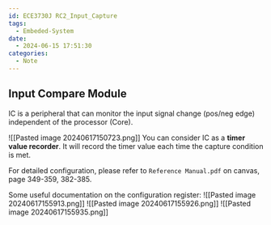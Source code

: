 ```yaml
---
id: ECE3730J RC2_Input_Capture
tags:
  - Embeded-System
date:
  - 2024-06-15 17:51:30
categories:
  - Note
---
```

## Input Compare Module

IC is a peripheral that can monitor the input signal change (pos/neg edge) independent of the processor (Core).

![[Pasted image 20240617150723.png]]
You can consider IC as a **timer value recorder**. It will record the timer value each time the capture condition is met.

For detailed configuration, please refer to `Reference Manual.pdf` on canvas, page 349-359, 382-385.

Some useful documentation on the configuration register:
![[Pasted image 20240617155913.png]]
![[Pasted image 20240617155926.png]]
![[Pasted image 20240617155935.png]]

